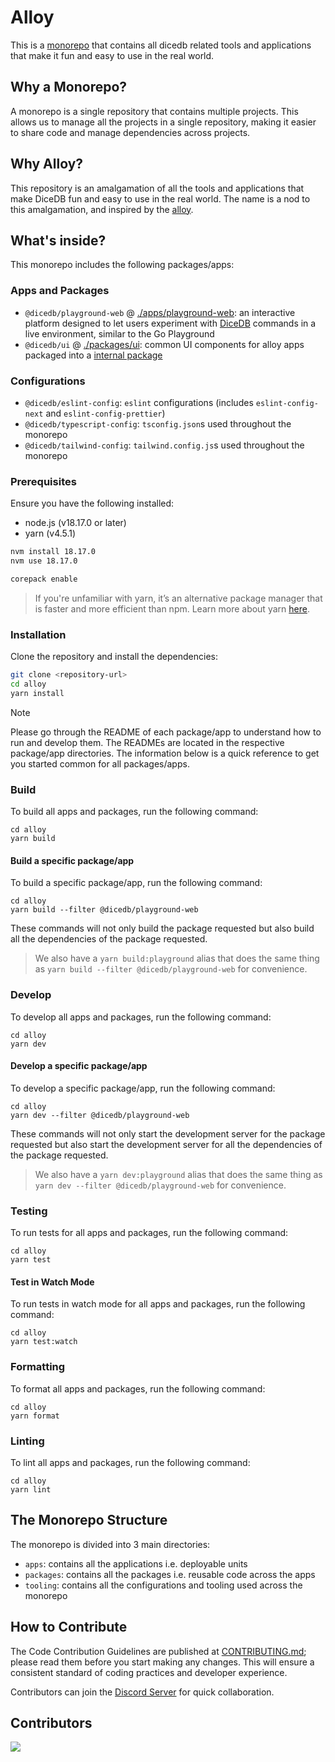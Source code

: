 # Alloy

This is a [monorepo](https://monorepo.tools/) that contains all dicedb related tools and applications that make it fun and easy to use in the real world.

## Why a Monorepo?

A monorepo is a single repository that contains multiple projects. This allows us to manage all the projects in a single repository, making it easier to share code and manage dependencies across projects.

## Why Alloy?

This repository is an amalgamation of all the tools and applications that make DiceDB fun and easy to use in the real world. The name is a nod to this amalgamation, and inspired by the [alloy](https://en.wikipedia.org/wiki/Alloy).


## What's inside?

This monorepo includes the following packages/apps:

### Apps and Packages

- `@dicedb/playground-web` @ [./apps/playground-web](./apps/playground-web): an interactive platform designed to let users experiment with [DiceDB](https://github.com/dicedb/dice/) commands in a live environment, similar to the Go Playground
- `@dicedb/ui` @ [./packages/ui](./packages/ui): common UI components for alloy apps packaged into a [internal package](https://turbo.build/repo/docs/core-concepts/internal-packages)

### Configurations

- `@dicedb/eslint-config`: `eslint` configurations (includes `eslint-config-next` and `eslint-config-prettier`)
- `@dicedb/typescript-config`: `tsconfig.json`s used throughout the monorepo
- `@dicedb/tailwind-config`: `tailwind.config.js`s used throughout the monorepo

### Prerequisites

Ensure you have the following installed:
- node.js (v18.17.0 or later)
- yarn (v4.5.1)

```bash
nvm install 18.17.0
nvm use 18.17.0
```

```bash
corepack enable
```

> If you're unfamiliar with yarn, it’s an alternative package manager that is faster and more efficient than npm. Learn more about yarn [here](https://yarnpkg.com/getting-started).



### Installation

Clone the repository and install the dependencies:

```bash
git clone <repository-url>
cd alloy
yarn install
```

> [!NOTE]
> Please go through the README of each package/app to understand how to run and develop them. The READMEs are located in the respective package/app directories. The information below is a quick reference to get you started common for all packages/apps.

### Build

To build all apps and packages, run the following command:

```
cd alloy
yarn build
```

#### Build a specific package/app

To build a specific package/app, run the following command:

```
cd alloy
yarn build --filter @dicedb/playground-web
```

These commands will not only build the package requested but also build all the dependencies of the package requested.

> We also have a `yarn build:playground` alias that does the same thing as `yarn build --filter @dicedb/playground-web` for convenience.

### Develop

To develop all apps and packages, run the following command:

```
cd alloy
yarn dev
```

#### Develop a specific package/app

To develop a specific package/app, run the following command:

```
cd alloy
yarn dev --filter @dicedb/playground-web
```

These commands will not only start the development server for the package requested but also start the development server for all the dependencies of the package requested.

> We also have a `yarn dev:playground` alias that does the same thing as `yarn dev --filter @dicedb/playground-web` for convenience.


### Testing

To run tests for all apps and packages, run the following command:

```
cd alloy
yarn test
```

#### Test in Watch Mode

To run tests in watch mode for all apps and packages, run the following command:

```
cd alloy
yarn test:watch
```



### Formatting

To format all apps and packages, run the following command:

```
cd alloy
yarn format
```

### Linting

To lint all apps and packages, run the following command:

```
cd alloy
yarn lint
```

## The Monorepo Structure

The monorepo is divided into 3 main directories:
- `apps`: contains all the applications i.e. deployable units
- `packages`: contains all the packages i.e. reusable code across the apps
- `tooling`: contains all the configurations and tooling used across the monorepo

## How to Contribute

The Code Contribution Guidelines are published at [CONTRIBUTING.md](CONTRIBUTING.md); please read them before you start making any changes. This will ensure a consistent standard of coding practices and developer experience.

Contributors can join the [Discord Server](https://discord.gg/6r8uXWtXh7) for quick collaboration.

## Contributors

<a href = "https://github.com/dicedb/playground-web/graphs/contributors">
  <img src = "https://contrib.rocks/image?repo=dicedb/playground-web"/>
</a>
